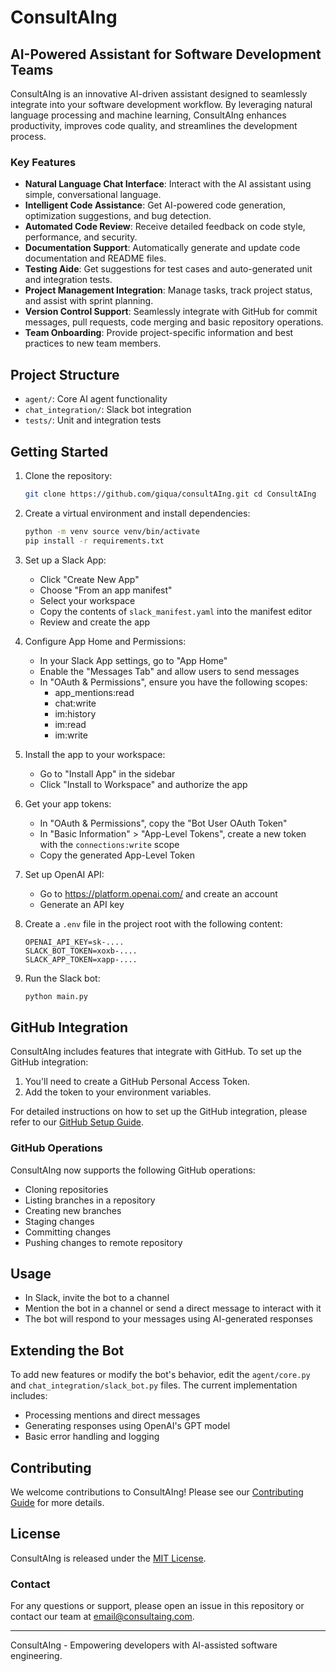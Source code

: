 # ConsultAIng

## AI-Powered Assistant for Software Development Teams

ConsultAIng is an innovative AI-driven assistant designed to seamlessly integrate into your software development workflow. By leveraging natural language processing and machine learning, ConsultAIng enhances productivity, improves code quality, and streamlines the development process.

### Key Features

- **Natural Language Chat Interface**: Interact with the AI assistant using simple, conversational language.
- **Intelligent Code Assistance**: Get AI-powered code generation, optimization suggestions, and bug detection.
- **Automated Code Review**: Receive detailed feedback on code style, performance, and security.
- **Documentation Support**: Automatically generate and update code documentation and README files.
- **Testing Aide**: Get suggestions for test cases and auto-generated unit and integration tests.
- **Project Management Integration**: Manage tasks, track project status, and assist with sprint planning.
- **Version Control Support**: Seamlessly integrate with GitHub for commit messages, pull requests, code merging and basic repository operations.
- **Team Onboarding**: Provide project-specific information and best practices to new team members.

## Project Structure

- `agent/`: Core AI agent functionality
- `chat_integration/`: Slack bot integration
- `tests/`: Unit and integration tests

## Getting Started

1. Clone the repository:
    ``` bash
    git clone https://github.com/giqua/consultAIng.git cd ConsultAIng
    ```

2. Create a virtual environment and install dependencies:
    ``` bash
    python -m venv source venv/bin/activate
    pip install -r requirements.txt
    ```
3. Set up a Slack App:
    - Click "Create New App"
    - Choose "From an app manifest"
    - Select your workspace
    - Copy the contents of `slack_manifest.yaml` into the manifest editor
    - Review and create the app

4. Configure App Home and Permissions:
    - In your Slack App settings, go to "App Home"
    - Enable the "Messages Tab" and allow users to send messages
    - In "OAuth & Permissions", ensure you have the following scopes:
        - app_mentions:read
        - chat:write
        - im:history
        - im:read
        - im:write
5. Install the app to your workspace:
    - Go to "Install App" in the sidebar
    - Click "Install to Workspace" and authorize the app

6. Get your app tokens:
    - In "OAuth & Permissions", copy the "Bot User OAuth Token"
    - In "Basic Information" > "App-Level Tokens", create a new token with the `connections:write` scope
    - Copy the generated App-Level Token

7. Set up OpenAI API:
    - Go to https://platform.openai.com/ and create an account
    - Generate an API key

8. Create a `.env` file in the project root with the following content:
    ``` .env
    OPENAI_API_KEY=sk-.... 
    SLACK_BOT_TOKEN=xoxb-.... 
    SLACK_APP_TOKEN=xapp-....
    ```

9. Run the Slack bot:
    ``` bash
    python main.py
    ```

## GitHub Integration

ConsultAIng includes features that integrate with GitHub. To set up the GitHub integration:

1. You'll need to create a GitHub Personal Access Token.
2. Add the token to your environment variables.

For detailed instructions on how to set up the GitHub integration, please refer to our [GitHub Setup Guide](GITHUB_SETUP.md).

### GitHub Operations

ConsultAIng now supports the following GitHub operations:

- Cloning repositories
- Listing branches in a repository
- Creating new branches
- Staging changes
- Committing changes
- Pushing changes to remote repository

## Usage

- In Slack, invite the bot to a channel
- Mention the bot in a channel or send a direct message to interact with it
- The bot will respond to your messages using AI-generated responses

## Extending the Bot

To add new features or modify the bot's behavior, edit the `agent/core.py` and `chat_integration/slack_bot.py` files.
The current implementation includes:

- Processing mentions and direct messages
- Generating responses using OpenAI's GPT model
- Basic error handling and logging

## Contributing

We welcome contributions to ConsultAIng! Please see our [Contributing Guide](CONTRIBUTING.md) for more details.

## License

ConsultAIng is released under the [MIT License](LICENSE).

### Contact

For any questions or support, please open an issue in this repository or contact our team at [email@consultaing.com](mailto:email@consultaing.com).

---

ConsultAIng - Empowering developers with AI-assisted software engineering.